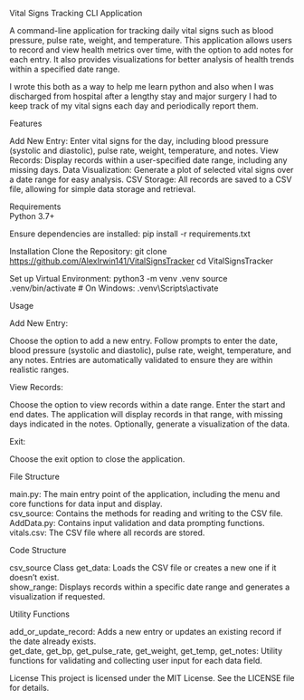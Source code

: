 Vital Signs Tracking CLI Application  

A command-line application for tracking daily vital signs such as blood pressure, pulse rate, weight, and temperature. This application allows users to record and view health metrics over time, with the option to add notes for each entry. It also provides visualizations for better analysis of health trends within a specified date range.  

I wrote this both as a way to help me learn python and also when I was discharged from hospital after a lengthy stay and major surgery I had to keep track of my vital signs each day and periodically report them.


Features  

Add New Entry: Enter vital signs for the day, including blood pressure (systolic and diastolic), pulse rate, weight, temperature, and notes.
View Records: Display records within a user-specified date range, including any missing days.
Data Visualization: Generate a plot of selected vital signs over a date range for easy analysis.
CSV Storage: All records are saved to a CSV file, allowing for simple data storage and retrieval.


Requirements  
Python 3.7+

Ensure dependencies are installed:
pip install -r requirements.txt  

Installation
Clone the Repository:
git clone https://github.com/AlexIrwin141/VitalSignsTracker
cd VitalSignsTracker

Set up Virtual Environment:
python3 -m venv .venv
source .venv/bin/activate  # On Windows: .venv\Scripts\activate

Usage  

Add New Entry:

Choose the option to add a new entry.
Follow prompts to enter the date, blood pressure (systolic and diastolic), pulse rate, weight, temperature, and any notes.
Entries are automatically validated to ensure they are within realistic ranges.  

View Records:

Choose the option to view records within a date range.
Enter the start and end dates.
The application will display records in that range, with missing days indicated in the notes.
Optionally, generate a visualization of the data.  

Exit:

Choose the exit option to close the application.  

File Structure  

main.py: The main entry point of the application, including the menu and core functions for data input and display.  
csv_source: Contains the methods for reading and writing to the CSV file.  
AddData.py: Contains input validation and data prompting functions.  
vitals.csv: The CSV file where all records are stored.  

Code Structure  

csv_source Class
get_data: Loads the CSV file or creates a new one if it doesn’t exist.  
show_range: Displays records within a specific date range and generates a visualization if requested.  

Utility Functions  

add_or_update_record: Adds a new entry or updates an existing record if the date already exists.  
get_date, get_bp, get_pulse_rate, get_weight, get_temp, get_notes: Utility functions for validating and collecting user input for each data field.  

License
This project is licensed under the MIT License. See the LICENSE file for details.

